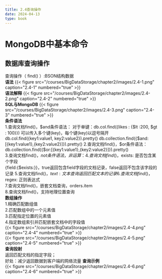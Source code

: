 ```yaml
---
title: 2.4查询操作
date: 2024-04-13
type: book
---
```

# MongoDB中基本命令
## 数据库查询操作  
查询操作（ find() ）:BSON结构数据   
**语法**
{{< figure src="/courses/BigDataStorage/chapter2/images/2.4-1.png" caption="2.4-1" numbered="true" >}}  
**语法解释**
{{< figure src="/courses/BigDataStorage/chapter2/images/2.4-2.png" caption="2.4-2" numbered="true" >}}  
**SQL与MongoDB**
{{< figure src="/courses/BigDataStorage/chapter2/images/2.4-3.png" caption="2.4-3" numbered="true" >}}  
**条件语法**  
1.查询文档find()，$and条件语法：  
   对于单键：db.col.find({likes : {$lt :200, $gt : 100}})  
   可以传入多个键(key)，每个键(key)以逗号隔开  
   db.col.find({key1:value1, key2:value2}).pretty()    
   db.collection.find({$and:[{key1:value1},{key2:value2}]}).pretty()  
2.查询文档find()，$or条件语法：  
   db.collection.find({$or:[{key1:value1},{key2:value2}]}).pretty()  
3.查询文档find()，$not条件语法，非运算：  
4.查询文档find()，$exists: 是否包含某个字段  
   {field:{$exists:<boolean>}}，true返回包含field字段的文档记录，false返回不包含该字段的记录
5.查询文档find()，$text: 文本查询  
   返回匹配文本的记录  
6.查询文档find()，$regex: 正则表达式  
7.查询文档find()，嵌套文档查询，orders.item  
8.查询文档find()，支持地理位置查询  
**数组操作**   
1.精确匹配数组值  
2.匹配数组中的一个元素值  
3.匹配指定位置的元素值  
4.指定数组索引并匹配嵌套文档中的字段值  
{{< figure src="/courses/BigDataStorage/chapter2/images/2.4-4.png" caption="2.4-4" numbered="true" >}}  
{{< figure src="/courses/BigDataStorage/chapter2/images/2.4-5.png" caption="2.4-5" numbered="true" >}}  
**查询投射**   
返回匹配文档的指定字段；  
好处：减少返回数据到客户端的网络流量
**查询示例**   
{{< figure src="/courses/BigDataStorage/chapter2/images/2.4-6.png" caption="2.4-6" numbered="true" >}}  
